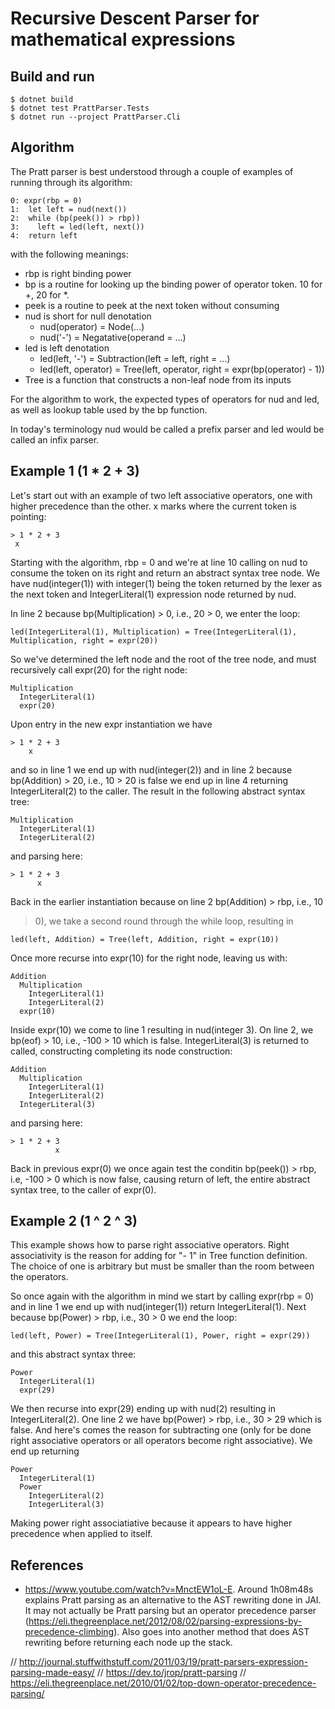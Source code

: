 # Recursive Descent Parser for mathematical expressions

## Build and run

    $ dotnet build
    $ dotnet test PrattParser.Tests 
    $ dotnet run --project PrattParser.Cli

## Algorithm

The Pratt parser is best understood through a couple of examples of running
through its algorithm:

    0: expr(rbp = 0)
    1:  let left = nud(next())
    2:  while (bp(peek()) > rbp))
    3:    left = led(left, next())
    4:  return left

with the following meanings:

  - rbp is right binding power
  - bp is a routine for looking up the binding power of operator token. 10 for
    +, 20 for *.
  - peek is a routine to peek at the next token without consuming
  - nud is short for null denotation
    - nud(operator) = Node(...)
    - nud('-') = Negatative(operand = ...)
  - led is left denotation
    - led(left, '-') = Subtraction(left = left, right = ...)
    - led(left, operator) = Tree(left, operator, right = expr(bp(operator) - 1))
  - Tree is a function that constructs a non-leaf node from its inputs

For the algorithm to work, the expected types of operators for nud and led, as
well as lookup table used by the bp function.

In today's terminology nud would be called a prefix parser and led would be
called an infix parser.

## Example 1 (1 * 2 + 3)

Let's start out with an example of two left associative operators, one with
higher precedence than the other. x marks where the current token is pointing:

    > 1 * 2 + 3
     x

Starting with the algorithm, rbp = 0 and we're at line 10 calling on nud to
consume the token on its right and return an abstract syntax tree node. We have
nud(integer(1)) with integer(1) being the token returned by the lexer as the
next token and IntegerLiteral(1) expression node returned by nud.

In line 2 because bp(Multiplication) > 0, i.e., 20 > 0, we enter the loop:

    led(IntegerLiteral(1), Multiplication) = Tree(IntegerLiteral(1), Multiplication, right = expr(20))

So we've determined the left node and the root of the tree node, and must
recursively call expr(20) for the right node:

    Multiplication
      IntegerLiteral(1)                     
      expr(20)

Upon entry in the new expr instantiation we have

    > 1 * 2 + 3
        x

and so in line 1 we end up with nud(integer(2)) and in line 2 because
bp(Addition) > 20, i.e., 10 > 20 is false we end up in line 4 returning
IntegerLiteral(2) to the caller. The result in the following abstract syntax
tree:

    Multiplication
      IntegerLiteral(1)
      IntegerLiteral(2)

and parsing here:

    > 1 * 2 + 3
          x

Back in the earlier instantiation because on line 2 bp(Addition) > rbp, i.e., 10
> 0), we take a second round through the while loop, resulting in  

    led(left, Addition) = Tree(left, Addition, right = expr(10))

Once more recurse into expr(10) for the right node, leaving us with:

    Addition
      Multiplication
        IntegerLiteral(1)
        IntegerLiteral(2)
      expr(10)

Inside expr(10) we come to line 1 resulting in nud(integer 3). On line 2, we
bp(eof) > 10, i.e., -100 > 10 which is false. IntegerLiteral(3) is returned to
called, constructing completing its node construction:

    Addition
      Multiplication
        IntegerLiteral(1)
        IntegerLiteral(2)
      IntegerLiteral(3)

and parsing here:

    > 1 * 2 + 3
              x

Back in previous expr(0) we once again test the conditin bp(peek()) > rbp, i.e,
-100 > 0 which is now false, causing return of left, the entire abstract syntax
tree, to the caller of expr(0).

## Example 2 (1 ^ 2 ^ 3)

This example shows how to parse right associative operators. Right associativity
is the reason for adding for "- 1" in Tree function definition. The choice of
one is arbitrary but must be smaller than the room between the operators.

So once again with the algorithm in mind we start by calling expr(rbp = 0) and
in line 1 we end up with nud(integer(1)) return IntegerLiteral(1). Next because
bp(Power) > rbp, i.e., 30 > 0 we end the loop:

    led(left, Power) = Tree(IntegerLiteral(1), Power, right = expr(29))

and this abstract syntax three:

    Power
      IntegerLiteral(1)
      expr(29)

We then recurse into expr(29) ending up with nud(2) resulting in
IntegerLiteral(2). One line 2 we have bp(Power) > rbp, i.e., 30 > 29 which is
false. And here's comes the reason for subtracting one (only for be done right
associative operators or all operators become right associative). We end up
returning 

    Power
      IntegerLiteral(1)
      Power
        IntegerLiteral(2)
        IntegerLiteral(3)

Making power right associatiative because it appears to have higher precedence
when applied to itself.

## References

- https://www.youtube.com/watch?v=MnctEW1oL-E. Around 1h08m48s explains Pratt
  parsing as an alternative to the AST rewriting done in JAI. It may not
  actually be Pratt parsing but an operator precedence parser
  (https://eli.thegreenplace.net/2012/08/02/parsing-expressions-by-precedence-climbing).
  Also goes into another method that does AST rewriting before returning each
  node up the stack.

// http://journal.stuffwithstuff.com/2011/03/19/pratt-parsers-expression-parsing-made-easy/
// https://dev.to/jrop/pratt-parsing
// https://eli.thegreenplace.net/2010/01/02/top-down-operator-precedence-parsing/
